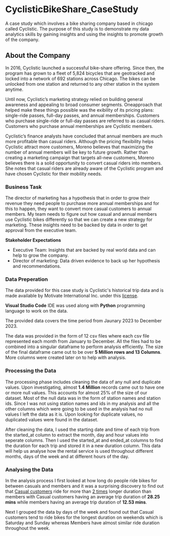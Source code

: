 # CyclisticBikeShare_CaseStudy
A case study which involves a bike sharing company based in chicago called Cyclistic. The purpose of this study is to demonstrate my data analytics skills by gaining insights and using the insights to promote growth of the company.

## About the Company
In 2016, Cyclistic launched a successful bike-share offering. Since then, the program has grown
to a fleet of 5,824 bicycles that are geotracked and locked into a network of 692 stations
across Chicago. The bikes can be unlocked from one station and returned to any other station
in the system anytime.

Until now, Cyclistic’s marketing strategy relied on building general awareness and appealing to
broad consumer segments. Oneapproach that helped make these things possible was the
exibility of its pricing plans: single-ride passes, full-day passes, and annual memberships.
Customers who purchase single-ride or full-day passes are referred to as casual riders.
Customers who purchase annual memberships are Cyclistic members.

Cyclistic’s finance analysts have concluded that annual members are much more profitable
than casual riders. Although the pricing flexibility helps Cyclistic attract more customers,
Moreno believes that maximizing the number of annual members will be key to future growth.
Rather than creating a marketing campaign that targets all-new customers, Moreno believes
there is a solid opportunity to convert casual riders into members. She notes that casual riders
are already aware of the Cyclistic program and have chosen Cyclistic for their mobility needs.
 
### Business Task
The director of marketing has a hypothesis that in order to grow their revenue they need people to purchase more annual memberships and for this to happen, they want to convert more casual customers to annual members. My team needs to figure out how casual and annual members use Cyclistic bikes differently so that we can create a new strategy for marketing. These insights need to be backed by data in order to get approval from the executive team.

<b>Stakeholder Expectations</b>
- Executive Team: Insights that are backed by real world data and can help to grow the company.
- Director of marketing: Data driven evidence to back up her hypothesis and recommendations.

### Data Preperation
The data provided for this case study is Cyclistic's historical trip data and is made available by Motivate International Inc. under this [license](https://divvybikes.com/data-license-agreement).

<b>Visual Studio Code</b> IDE was used along with <b>Python</b> programming language to work on the data.

The provided data covers the time period from Jaunary 2023 to December 2023.

The data was provided in the form of 12 csv files where each csv file represented each month from January to December. All the files had to be combined into a singular dataframe to perform analysis efficiently. The size of the final dataframe came out to be over <b>5 Million rows and 13 Columns</b>. More columns were created later on to help with analysis.

### Processing the Data
The processing phase includes cleaning the data of any null and duplicate values. Upon investigating, almost <b>1.4 Million</b> records came out to have one or more null values. This accounts for almost 25% of the size of our dataset. Most of the null data was in the form of station names and station ids. Since I was not using station names and ids in my analysis and all the other columns which were going to be used in the analysis had no null values I left the data as it is. Upon looking for duplicate values, no duplicated values were found in the dataset.

After cleaning the data, I used the starting date and time of each trip from the started_at column to extract the month, day and hour values into seperate columns. Then I used the started_at and ended_at columns to find the duration for each trip and stored it in a new duration column. This data will help us analyse how the rental service is used throughout different months, days of the week and at different hours of the day.

### Analysing the Data
In the analysis process I first looked at how long do people ride bikes for between casuals and members and it was a surprising discovery to find out that <u>Casual customers</u> ride for more than <u>2 times</u> longer duration than members with Casual customers having an average trip duration of <b>28.25 mins</b> while members having an average trip duration of <b>12.53 mins</b>.

Next I grouped the data by days of the week and found out that Casual customers tend to ride bikes for the longest duration on weekends which is Saturday and Sunday whereas Members have almost similar ride duration throughout the week.
